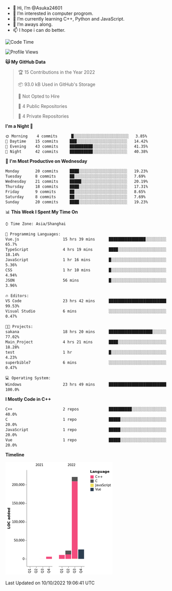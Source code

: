 - 👋 Hi, I’m @Asuka24601
- 👀 I’m interested in computer progrom.
- 🌱 I’m currently learning C++, Python and JavaScript.
- 💞️ I’m aways along.
- 📫 I hope i can do better.

<!--START_SECTION:waka-->
![Code Time](http://img.shields.io/badge/Code%20Time-264%20hrs%2038%20mins-blue)

![Profile Views](http://img.shields.io/badge/Profile%20Views-5-blue)

**🐱 My GitHub Data** 

> 🏆 15 Contributions in the Year 2022
 > 
> 📦 93.0 kB Used in GitHub's Storage 
 > 
> 🚫 Not Opted to Hire
 > 
> 📜 4 Public Repositories 
 > 
> 🔑 4 Private Repositories  
 > 
**I'm a Night 🦉** 

```text
🌞 Morning    4 commits      █░░░░░░░░░░░░░░░░░░░░░░░░   3.85% 
🌆 Daytime    15 commits     ███░░░░░░░░░░░░░░░░░░░░░░   14.42% 
🌃 Evening    43 commits     ██████████░░░░░░░░░░░░░░░   41.35% 
🌙 Night      42 commits     ██████████░░░░░░░░░░░░░░░   40.38%

```
📅 **I'm Most Productive on Wednesday** 

```text
Monday       20 commits     ████░░░░░░░░░░░░░░░░░░░░░   19.23% 
Tuesday      8 commits      ██░░░░░░░░░░░░░░░░░░░░░░░   7.69% 
Wednesday    21 commits     █████░░░░░░░░░░░░░░░░░░░░   20.19% 
Thursday     18 commits     ████░░░░░░░░░░░░░░░░░░░░░   17.31% 
Friday       9 commits      ██░░░░░░░░░░░░░░░░░░░░░░░   8.65% 
Saturday     8 commits      ██░░░░░░░░░░░░░░░░░░░░░░░   7.69% 
Sunday       20 commits     ████░░░░░░░░░░░░░░░░░░░░░   19.23%

```


📊 **This Week I Spent My Time On** 

```text
⌚︎ Time Zone: Asia/Shanghai

💬 Programming Languages: 
Vue.js                   15 hrs 39 mins      ████████████████░░░░░░░░░   65.7% 
TypeScript               4 hrs 19 mins       ████░░░░░░░░░░░░░░░░░░░░░   18.14% 
JavaScript               1 hr 16 mins        █░░░░░░░░░░░░░░░░░░░░░░░░   5.36% 
CSS                      1 hr 10 mins        █░░░░░░░░░░░░░░░░░░░░░░░░   4.94% 
JSON                     56 mins             █░░░░░░░░░░░░░░░░░░░░░░░░   3.96%

🔥 Editors: 
VS Code                  23 hrs 42 mins      █████████████████████████   99.53% 
Visual Studio            6 mins              ░░░░░░░░░░░░░░░░░░░░░░░░░   0.47%

🐱‍💻 Projects: 
sakana                   18 hrs 20 mins      ███████████████████░░░░░░   77.02% 
Main_Project             4 hrs 21 mins       ████░░░░░░░░░░░░░░░░░░░░░   18.28% 
test                     1 hr                █░░░░░░░░░░░░░░░░░░░░░░░░   4.23% 
superbible7              6 mins              ░░░░░░░░░░░░░░░░░░░░░░░░░   0.47%

💻 Operating System: 
Windows                  23 hrs 49 mins      █████████████████████████   100.0%

```

**I Mostly Code in C++** 

```text
C++                      2 repos             ██████████░░░░░░░░░░░░░░░   40.0% 
C                        1 repo              █████░░░░░░░░░░░░░░░░░░░░   20.0% 
JavaScript               1 repo              █████░░░░░░░░░░░░░░░░░░░░   20.0% 
Vue                      1 repo              █████░░░░░░░░░░░░░░░░░░░░   20.0%

```


**Timeline**

![Chart not found](https://raw.githubusercontent.com/Asuka24601/Asuka24601/main/charts/bar_graph.png) 


 Last Updated on 10/10/2022 19:06:41 UTC
<!--END_SECTION:waka-->
